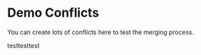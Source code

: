 # Demo Conflicts

You can create lots of conflicts here to test the merging process.


testtesttest
